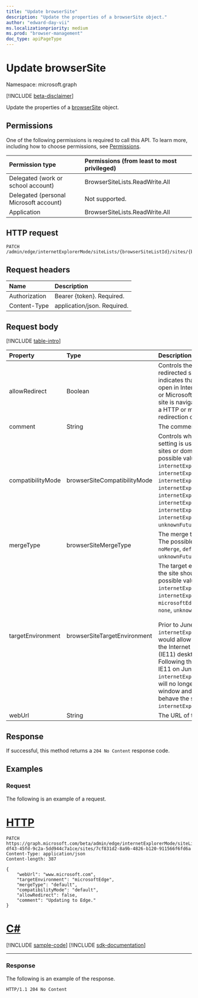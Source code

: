 ```yaml
---
title: "Update browserSite"
description: "Update the properties of a browserSite object."
author: "edward-day-vii"
ms.localizationpriority: medium
ms.prod: "browser-management"
doc_type: apiPageType
---
```


# Update browserSite
Namespace: microsoft.graph

[!INCLUDE [beta-disclaimer](../../includes/beta-disclaimer.md)]

Update the properties of a [browserSite](../resources/browsersite.md) object.

## Permissions
One of the following permissions is required to call this API. To learn more, including how to choose permissions, see [Permissions](/graph/permissions-reference).

|Permission type|Permissions (from least to most privileged)|
|:---|:---|
|Delegated (work or school account)|BrowserSiteLists.ReadWrite.All|
|Delegated (personal Microsoft account)|Not supported.|
|Application|BrowserSiteLists.ReadWrite.All|

## HTTP request

<!-- {
  "blockType": "ignored"
}
-->
``` http
PATCH /admin/edge/internetExplorerMode/siteLists/{browserSiteListId}/sites/{browserSiteId}
```

## Request headers
|Name|Description|
|:---|:---|
|Authorization|Bearer {token}. Required.|
|Content-Type|application/json. Required.|

## Request body

[!INCLUDE [table-intro](../../includes/update-property-table-intro.md)]

|Property|Type|Description|
|:---|:---|:---|
|allowRedirect|Boolean|Controls the behavior of redirected sites. If `true`, indicates that the site will open in Internet Explorer 11 or Microsoft Edge even if the site is navigated to as part of a HTTP or meta refresh redirection chain.|
|comment|String|The comment for the site.|
|compatibilityMode|browserSiteCompatibilityMode|Controls what compatibility setting is used for specific sites or domains. The possible values are: `default`, `internetExplorer8Enterprise`, `internetExplorer7Enterprise`, `internetExplorer11`, `internetExplorer10`, `internetExplorer9`, `internetExplorer8`, `internetExplorer7`, `internetExplorer5`, `unknownFutureValue`.|
|mergeType|browserSiteMergeType|The merge type of the site. The possible values are: `noMerge`, `default`, `unknownFutureValue`.|
|targetEnvironment|browserSiteTargetEnvironment|The target environment that the site should open in. The possible values are: `internetExplorerMode`, `internetExplorer11`, `microsoftEdge`, `configurable`, `none`, `unknownFutureValue`.<br /><br />Prior to June 15, 2022, the `internetExplorer11` option would allow opening a site in the Internet Explorer 11 (IE11) desktop application. Following the retirement of IE11 on June 15, 2022, the `internetExplorer11` option will no longer open an IE11 window and will instead behave the same as the `internetExplorerMode` option.|
|webUrl|String|The URL of the site.|

## Response

If successful, this method returns a `204 No Content` response code.

## Examples

### Request
The following is an example of a request.

# [HTTP](#tab/http)
<!-- {
  "blockType": "request",
  "name": "update_browsersite",
  "sampleKeys": ["972a5778-df43-45fd-9c2a-5dd944c7a1ce", "7cf831d2-8a9b-4826-b120-911566f6fd6a"]
}
-->
``` http
PATCH https://graph.microsoft.com/beta/admin/edge/internetExplorerMode/siteLists/972a5778-df43-45fd-9c2a-5dd944c7a1ce/sites/7cf831d2-8a9b-4826-b120-911566f6fd6a
Content-Type: application/json
Content-length: 387

{
    "webUrl": "www.microsoft.com",
    "targetEnvironment": "microsoftEdge",
    "mergeType": "default",
    "compatibilityMode": "default",
    "allowRedirect": false,
    "comment": "Updating to Edge."
}
```

# [C#](#tab/csharp)
[!INCLUDE [sample-code](../includes/snippets/csharp/update-browsersite-csharp-snippets.md)]
[!INCLUDE [sdk-documentation](../includes/snippets/snippets-sdk-documentation-link.md)]

---



### Response
The following is an example of the response.
<!-- {
  "blockType": "response",
  "truncated": true
}
-->
``` http
HTTP/1.1 204 No Content
```

